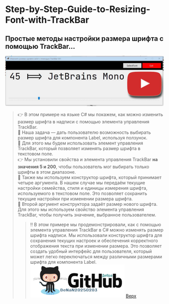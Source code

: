 <a id="anchor"></a>
# Step-by-Step-Guide-to-Resizing-Font-with-TrackBar
## Простые методы настройки размера шрифта с помощью TrackBar…

[<img target="_blank" src="maxresdefault001a.jpg" width="600"/>](https://youtu.be/L_vQa3YghnM)

> :point_right: В этом примере на языке C# мы покажем, как можно изменить размер шрифта в надписи с помощью элемента управления TrackBar.</br>
> 🔶 Наша задача — дать пользователю возможность выбирать размер шрифта для компонента Label, используя ползунок.</br>
> 🔶 Для этого мы будем использовать элемент управления TrackBar, который позволяет изменять размер шрифта в текстовом поле.</br>
> :point_right: Мы установили свойства  и  элемента управления TrackBar **на значения 5 и 200**, чтобы пользователь мог выбирать только шрифты в этом диапазоне.</br>
> 🔴 Также мы используем конструктор шрифта, который принимает четыре аргумента. В нашем случае мы передаём текущие настройки семейства, стиля и единицы измерения шрифта, используемого в текстовом поле. Это позволяет сохранить текущие настройки при изменении размера шрифта.</br>
> 🔴 Второй аргумент конструктора задаёт размер нового шрифта. Для этого мы используем свойство  элемента управления TrackBar, чтобы получить значение, выбранное пользователем.</br>
>> ‼️ В этом примере мы продемонстрировали, как с помощью элемента управления TrackBar в C# можно изменять размер шрифта надписи. Мы использовали конструктор шрифта для сохранения текущих настроек и обеспечения корректного отображения текста при изменении размера. Это позволяет создать удобный интерфейс для пользователя, который может легко переключаться между различными размерами шрифта для компонента Label.</br>
<a href="https://github.com/DeNaN20250203" target="_blank"><img src="GitHubDeJra.png" alt="Image" width="300" /></a>
[Верх](#anchor)
